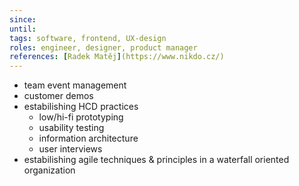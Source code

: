 ```yaml
---
since: 
until: 
tags: software, frontend, UX-design
roles: engineer, designer, product manager
references: [Radek Matěj](https://www.nikdo.cz/)
---
```

- team event management
- customer demos
- estabilishing HCD practices
	- low/hi-fi prototyping
	- usability testing
	- information architecture
	- user interviews
- estabilishing agile techniques & principles in a waterfall oriented organization